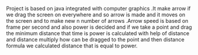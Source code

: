  Project is based on java integrated with computer graphics .It make arrow if we drag the screen  on everywhere and so arrow is made and it moves on the screen and to make new n number of arrows .Arrow speed is based on frame per second and also power is  decided and if we take a point and drag the minimum distance that time is power is calculated with help of distance and distance multiply how can be dragged to the point and then distance formula we calculated distance that is equal to power.
